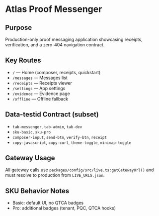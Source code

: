 # Atlas Proof Messenger

## Purpose
Production-only proof messaging application showcasing receipts, verification, and a zero-404 navigation contract.

## Key Routes
- `/` — Home (composer, receipts, quickstart)
- `/messages` — Messages list
- `/receipts` — Receipts viewer
- `/settings` — App settings
- `/evidence` — Evidence page
- `/offline` — Offline fallback

## Data-testid Contract (subset)
- `tab-messenger`, `tab-admin`, `tab-dev`
- `sku-basic`, `sku-pro`
- `composer-input`, `send-btn`, `verify-btn`, `receipt`
- `copy-javascript`, `copy-curl`, `theme-toggle`, `minimap-toggle`

## Gateway Usage
All gateway calls use `packages/config/src/live.ts:getGatewayUrl()` and must resolve to production from `LIVE_URLS.json`.

## SKU Behavior Notes
- Basic: default UI, no QTCA badges
- Pro: additional badges (tenant, PQC, QTCA hooks)
